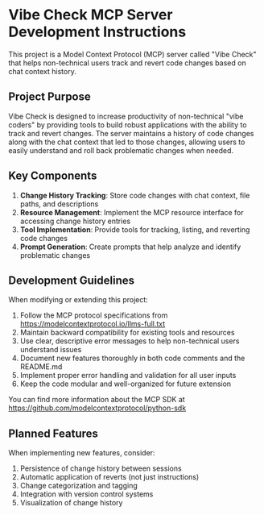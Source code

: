 <!-- Use this file to provide workspace-specific custom instructions to Copilot. For more details, visit https://code.visualstudio.com/docs/copilot/copilot-customization#_use-a-githubcopilotinstructionsmd-file -->

# Vibe Check MCP Server Development Instructions

This project is a Model Context Protocol (MCP) server called "Vibe Check" that helps non-technical users track and revert code changes based on chat context history.

## Project Purpose

Vibe Check is designed to increase productivity of non-technical "vibe coders" by providing tools to build robust applications with the ability to track and revert changes. The server maintains a history of code changes along with the chat context that led to those changes, allowing users to easily understand and roll back problematic changes when needed.

## Key Components

1. **Change History Tracking**: Store code changes with chat context, file paths, and descriptions
2. **Resource Management**: Implement the MCP resource interface for accessing change history entries
3. **Tool Implementation**: Provide tools for tracking, listing, and reverting code changes
4. **Prompt Generation**: Create prompts that help analyze and identify problematic changes

## Development Guidelines

When modifying or extending this project:

1. Follow the MCP protocol specifications from https://modelcontextprotocol.io/llms-full.txt
2. Maintain backward compatibility for existing tools and resources
3. Use clear, descriptive error messages to help non-technical users understand issues
4. Document new features thoroughly in both code comments and the README.md
5. Implement proper error handling and validation for all user inputs
6. Keep the code modular and well-organized for future extension

You can find more information about the MCP SDK at https://github.com/modelcontextprotocol/python-sdk

## Planned Features

When implementing new features, consider:
1. Persistence of change history between sessions
2. Automatic application of reverts (not just instructions)
3. Change categorization and tagging
4. Integration with version control systems
5. Visualization of change history